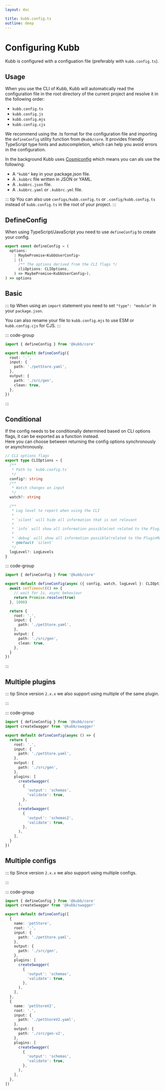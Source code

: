 ```yaml
---
layout: doc

title: kubb.config.ts
outline: deep
---
```


# Configuring Kubb

Kubb is configured with a configuation file (preferably with `kubb.config.ts`).

## Usage

When you use the CLI of Kubb, Kubb will automatically read the configuration file in the root directory of the current project and resolve it in the following order:

- `kubb.config.ts`
- `kubb.config.js`
- `kubb.config.mjs`
- `kubb.config.cjs`

We recommend using the .ts format for the configuration file and importing the `defineConfig` utility function from `@kubb/core`. It provides friendly TypeScript type hints and autocompletion, which can help you avoid errors in the configuration.

In the background Kubb uses [Cosmiconfig](https://github.com/davidtheclark/cosmiconfig) which means you can als use the following:

- A `"kubb"` key in your package.json file.
- A `.kubbrc` file written in JSON or YAML.
- A `.kubbrc.json` file.
- A `.kubbrc.yaml` or `.kubbrc.yml` file.

::: tip
You can also use `configs/kubb.config.ts` or `.config/kubb.config.ts` instead of `kubb.config.ts` in the root of your project.
:::

## DefineConfig

When using TypeScript/JavaScript you need to use `defineConfig` to create your config.

```typescript
export const defineConfig = (
  options:
    | MaybePromise<KubbUserConfig>
    | ((
      /** The options derived from the CLI flags */
      cliOptions: CLIOptions,
    ) => MaybePromise<KubbUserConfig>),
) => options
```

## Basic

::: tip
When using an `import` statement you need to set `"type": "module"` in your `package.json`.

You can also rename your file to `kubb.config.mjs` to use ESM or `kubb.config.cjs` for CJS.
:::

::: code-group

```typescript [kubb.config.ts]
import { defineConfig } from '@kubb/core'

export default defineConfig({
  root: '.',
  input: {
    path: './petStore.yaml',
  },
  output: {
    path: './src/gen',
    clean: true,
  },
})
```

:::

## Conditional

If the config needs to be conditionally determined based on CLI options flags, it can be exported as a function instead.<br/>
Here you can choose between returning the config options synchronously or asynchronously.

```typescript
// CLI options flags
export type CLIOptions = {
  /**
   * Path to `kubb.config.ts`
   */
  config?: string
  /**
   * Watch changes on input
   */
  watch?: string

  /**
   * Log level to report when using the CLI
   *
   * `silent` will hide all information that is not relevant
   *
   * `info` will show all information possible(not related to the PluginManager)
   *
   * `debug` will show all information possible(related to the PluginManager), handy for seeing logs
   * @default `silent`
   */
  logLevel?: LogLevels
}
```

::: code-group

```typescript [kubb.config.ts]
import { defineConfig } from '@kubb/core'

export default defineConfig(async ({ config, watch, logLevel }: CLIOptions) => {
  await setTimeout(() => {
    // wait for 1s, async behaviour
    return Promise.resolve(true)
  }, 1000)

  return {
    root: '.',
    input: {
      path: './petStore.yaml',
    },
    output: {
      path: './src/gen',
      clean: true,
    },
  }
})
```

:::

## Multiple plugins

::: tip
Since version `2.x.x` we also support using multiple of the same plugin.

:::

::: code-group

```typescript [kubb.config.ts]
import { defineConfig } from '@kubb/core'
import createSwagger from '@kubb/swagger'

export default defineConfig(async () => {
  return {
    root: '.',
    input: {
      path: './petStore.yaml',
    },
    output: {
      path: './src/gen',
    },
    plugins: [
      createSwagger(
        {
          'output': 'schemas',
          'validate': true,
        },
      ),
      createSwagger(
        {
          'output': 'schemas2',
          'validate': true,
        },
      ),
    ],
  }
})
```

## Multiple configs

::: tip
Since version `2.x.x` we also support using multiple configs.

:::

::: code-group

```typescript [kubb.config.ts]
import { defineConfig } from '@kubb/core'
import createSwagger from '@kubb/swagger'

export default defineConfig([
  {
    name: 'petStore',
    root: '.',
    input: {
      path: './petStore.yaml',
    },
    output: {
      path: './src/gen',
    },
    plugins: [
      createSwagger(
        {
          'output': 'schemas',
          'validate': true,
        },
      ),
    ],
  },
  {
    name: 'petStoreV2',
    root: '.',
    input: {
      path: './petStoreV2.yaml',
    },
    output: {
      path: './src/gen-v2',
    },
    plugins: [
      createSwagger(
        {
          'output': 'schemas',
          'validate': true,
        },
      ),
    ],
  },
])
```
